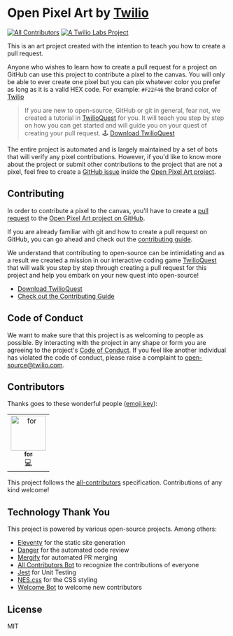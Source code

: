 # Open Pixel Art by [Twilio](https://www.twilio.com)

[![All Contributors](https://img.shields.io/badge/all_contributors-1-orange.svg?style=flat-square)](#contributors) [![A Twilio Labs Project](https://img.shields.io/static/v1?label=&message=Twilio-Labs&color=F22F46&labelColor=0D122B&logo=twilio&style=flat-square)](https://www.twilio.com/labs)

This is an art project created with the intention to teach you how to create a pull request.

Anyone who wishes to learn how to create a pull request for a project on GitHub can use this project to contribute a pixel to the canvas. You will only be able to ever create one pixel but you can pix whatever color you prefer as long as it is a valid HEX code. For example: `#F22F46` the brand color of [Twilio](https://www.twilio.com)

> If you are new to open-source, GitHub or git in general, fear not, we created a tutorial in [TwilioQuest](https://www.twilio.com/quest) for you. It will teach you step by step on how you can get started and will guide you on your quest of creating your pull request.
> 🕹 [Download TwilioQuest](https://www.twilio.com/quest/download)

The entire project is automated and is largely maintained by a set of bots that will verify any pixel contributions. However, if you'd like to know more about the project or submit other contributions to the project that are not a pixel, feel free to create a [GitHub issue](https://github.com/twilio-labs/open-pixel-art/issues) inside the [Open Pixel Art project](https://github.com/twilio-labs/open-pixel-art).

## Contributing

In order to contribute a pixel to the canvas, you'll have to create a [pull request](https://opensource.guide/how-to-contribute/#opening-a-pull-request) to the [Open Pixel Art project on GitHub](https://github.com/twilio-labs/open-pixel-art).

If you are already familiar with git and how to create a pull request on GitHub, you can go ahead and check out the [contributing guide](CONTRIBUTING.md).

We understand that contributing to open-source can be intimidating and as a result we created a mission in our interactive coding game [TwilioQuest](https://www.twilio.com/quest) that will walk you step by step through creating a pull request for this project and help you embark on your new quest into open-source!

- [Download TwilioQuest](https://www.twilio.com/quest/download)
- [Check out the Contributing Guide](CONTRIBUTING.md)

## Code of Conduct

We want to make sure that this project is as welcoming to people as possible. By interacting with the project in any shape or form you are agreeing to the project's [Code of Conduct](CODE_OF_CONDUCT.md). If you feel like another individual has violated the code of conduct, please raise a complaint to [open-source@twilio.com](mailto:open-source@twilio.com).

## Contributors

Thanks goes to these wonderful people ([emoji key](https://allcontributors.org/docs/en/emoji-key)):

<!-- ALL-CONTRIBUTORS-LIST:START - Do not remove or modify this section -->
<!-- prettier-ignore -->
<table>
  <tr>
    <td align="center"><a href="https://github.com/for"><img src="https://avatars1.githubusercontent.com/u/7262123?v=4" width="80px;" alt="for"/><br /><sub><b>for</b></sub></a><br /><a href="https://github.com/dkundel/pixel-project-dev/commits?author=for" title="Code">💻</a></td>
  </tr>
</table>

<!-- ALL-CONTRIBUTORS-LIST:END -->

This project follows the [all-contributors](https://github.com/all-contributors/all-contributors) specification. Contributions of any kind welcome!

## Technology Thank You

This project is powered by various open-source projects. Among others:

- [Eleventy](https://www.11ty.io/) for the static site generation
- [Danger](https://danger.systems/js/) for the automated code review
- [Mergify](https://github.com/mergifyio) for automated PR merging
- [All Contributors Bot](https://github.com/all-contributors/all-contributors-bot) to recognize the contributions of everyone
- [Jest](https://jestjs.io/) for Unit Testing
- [NES.css](https://nostalgic-css.github.io/NES.css/) for the CSS styling
- [Welcome Bot](https://github.com/behaviorbot/welcome) to welcome new contributors

## License

MIT
